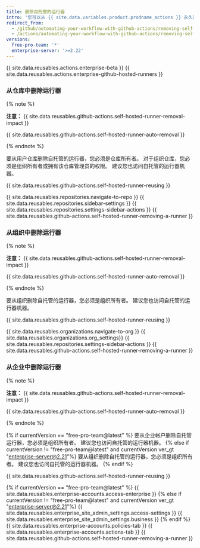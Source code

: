 ```yaml
---
title: 删除自托管的运行器
intro: '您可以从 {{ site.data.variables.product.prodname_actions }} 永久删除自托管的运行器。'
redirect_from:
  - /github/automating-your-workflow-with-github-actions/removing-self-hosted-runners
  - /actions/automating-your-workflow-with-github-actions/removing-self-hosted-runners
versions:
  free-pro-team: '*'
  enterprise-server: '>=2.22'
---
```


{{ site.data.reusables.actions.enterprise-beta }}
{{ site.data.reusables.actions.enterprise-github-hosted-runners }}

### 从仓库中删除运行器

{% note %}

**注意：** {{ site.data.reusables.github-actions.self-hosted-runner-removal-impact }}

{{ site.data.reusables.github-actions.self-hosted-runner-auto-removal }}

{% endnote %}

要从用户仓库删除自托管的运行器，您必须是仓库所有者。 对于组织仓库，您必须是组织所有者或拥有该仓库管理员的权限。 建议您也访问自托管的运行器机器。

{{ site.data.reusables.github-actions.self-hosted-runner-reusing }}

{{ site.data.reusables.repositories.navigate-to-repo }}
{{ site.data.reusables.repositories.sidebar-settings }}
{{ site.data.reusables.repositories.settings-sidebar-actions }}
{{ site.data.reusables.github-actions.self-hosted-runner-removing-a-runner }}

### 从组织中删除运行器

{% note %}

**注意：** {{ site.data.reusables.github-actions.self-hosted-runner-removal-impact }}

{{ site.data.reusables.github-actions.self-hosted-runner-auto-removal }}

{% endnote %}

要从组织删除自托管的运行器，您必须是组织所有者。 建议您也访问自托管的运行器机器。

{{ site.data.reusables.github-actions.self-hosted-runner-reusing }}

{{ site.data.reusables.organizations.navigate-to-org }}
{{ site.data.reusables.organizations.org_settings}}
{{ site.data.reusables.repositories.settings-sidebar-actions }}
{{ site.data.reusables.github-actions.self-hosted-runner-removing-a-runner }}

### 从企业中删除运行器

{% note %}

**注意：** {{ site.data.reusables.github-actions.self-hosted-runner-removal-impact }}

{{ site.data.reusables.github-actions.self-hosted-runner-auto-removal }}

{% endnote %}

{% if currentVersion == "free-pro-team@latest" %}
要从企业帐户删除自托管运行器，您必须是组织所有者。 建议您也访问自托管的运行器机器。
{% else if currentVersion != "free-pro-team@latest" and currentVersion ver_gt "enterprise-server@2.21"%}
要从组织删除自托管的运行器，您必须是组织所有者。 建议您也访问自托管的运行器机器。
{% endif %}

{{ site.data.reusables.github-actions.self-hosted-runner-reusing }}

{% if currentVersion == "free-pro-team@latest" %}
{{ site.data.reusables.enterprise-accounts.access-enterprise }}
{% else if currentVersion != "free-pro-team@latest" and currentVersion ver_gt "enterprise-server@2.21"%}
{{ site.data.reusables.enterprise_site_admin_settings.access-settings }}
{{ site.data.reusables.enterprise_site_admin_settings.business }}
{% endif %}
{{ site.data.reusables.enterprise-accounts.policies-tab }}
{{ site.data.reusables.enterprise-accounts.actions-tab }}
{{ site.data.reusables.github-actions.self-hosted-runner-removing-a-runner }}
